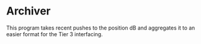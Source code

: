 # Archiver

This program takes recent pushes to the position dB and aggregates it to an easier format for the Tier 3 interfacing.
